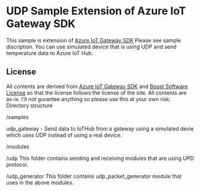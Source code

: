 # UDP Sample Extension of Azure IoT Gateway SDK
This sample is extension of [Azure IoT Gateway SDK](http://github.com/azure/azure-iot-gateway-sdk) Please see sample discription.
You can use simulated device that is using UDP and send temperature data to Azure IoT Hub. 

## License 
All contents are derived from [Azure IoT Gateway SDK](http://github.com/azure/azure-iot-gateway-sdk) and [Boost Software License](http://www.boost.org/users/license.html) so that the license follows the license of the site. 
All contents are as-is. I'll not gurantee anything so please use this at your own risk. 
Directory structure

/samples

udp_gateway - Send data to IoTHub from a gateway using a simulated devie which uses UDP instead of using a real device.    

/modules

/udp
This folder contains sending and receiving modules that are using UPD protocol.

/udp_generator
This folder contains udp_packet_generator module that uses in the above modules. 


